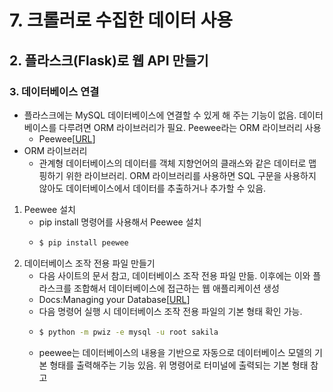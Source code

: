 # 7. 크롤러로 수집한 데이터 사용
## 2. 플라스크(Flask)로 웹 API 만들기
### 3. 데이터베이스 연결
- 플라스크에는 MySQL 데이터베이스에 연결할 수 있게 해 주는 기능이 없음. 데이터베이스를 다루려면 ORM 라이브러리가 필요. Peewee라는 ORM 라이브러리 사용
  - Peewee[[URL](https://github.com/coleifer/peewee)]
- ORM 라이브러리
  - 관계형 데이터베이스의 데이터를 객체 지향언어의 클래스와 같은 데이터로 맵핑하기 위한 라이브러리. ORM 라이브러리를 사용하면 SQL 구문을 사용하지 않아도 데이터베이스에서 데이터를 추출하거나 추가할 수 있음.
1. Peewee 설치
   - pip install 명령어를 사용해서 Peewee 설치
   - ```cmd
     $ pip install peewee
     ```
2. 데이터베이스 조작 전용 파일 만들기
   - 다음 사이트의 문서 참고, 데이터베이스 조작 전용 파일 만듦. 이후에는 이와 플라스크를 조합해서 데이터베이스에 접근하는 웹 애플리케이션 생성
   - Docs:Managing your Database[[URL](http://docs.peewee-orm.com/en/latest/peewee/database.html)]
   - 다음 명령어 실행 시 데이터베이스 조작 전용 파일의 기본 형태 확인 가능.
   - ```cmd
     $ python -m pwiz -e mysql -u root sakila
     ```
   - peewee는 데이터베이스의 내용을 기반으로 자동으로 데이터베이스 모델의 기본 형태를 출력해주는 기능 있음. 위 명령어로 터미널에 출력되는 기본 형태 참고
